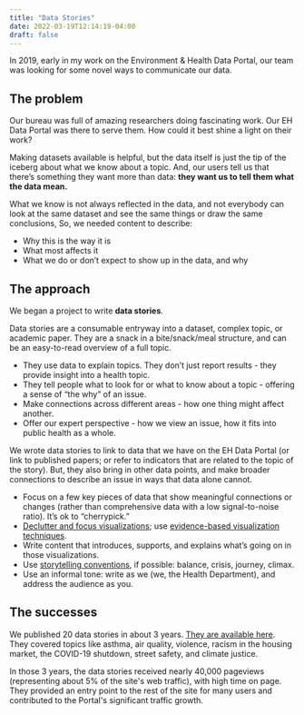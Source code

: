 ```yaml
---
title: "Data Stories"
date: 2022-03-19T12:14:19-04:00
draft: false
---
```


In 2019, early in my work on the Environment & Health Data Portal, our team was looking for some novel ways to communicate our data. 

## The problem
Our bureau was full of amazing researchers doing fascinating work. Our EH Data Portal was there to serve them. How could it best shine a light on their work? 

Making datasets available is helpful, but the data itself is just the tip of the iceberg about what we know about a topic. And, our users tell us that there’s something they want more than data: **they want us to tell them what the data mean.** 

What we know is not always reflected in the data, and not everybody can look at the same dataset and see the same things or draw the same conclusions, So, we needed content to describe:
- Why this is the way it is
- What most affects it
- What we do or don’t expect to show up in the data, and why

## The approach
We began a project to write **data stories**.

Data stories are a consumable entryway into a dataset, complex topic, or academic paper. They are a snack in a bite/snack/meal structure, and can be an easy-to-read overview of a full topic.
- They use data to explain topics. They don’t just report results - they provide insight into a health topic.
- They tell people what to look for or what to know about a topic - offering a sense of “the why” of an issue.
- Make connections across different areas - how one thing might affect another. 
- Offer our expert perspective - how we view an issue, how it fits into public health as a whole.

We wrote data stories to link to data that we have on the EH Data Portal (or link to published papers; or refer to indicators that are related to the topic of the story). But, they also bring in other data points, and make broader connections to describe an issue in ways that data alone cannot.

- Focus on a few key pieces of data that show meaningful connections or changes (rather than comprehensive data with a low signal-to-noise ratio). It’s ok to “cherrypick.”
- [Declutter and focus visualizations](https://visualthinking.psych.northwestern.edu/projects/DeclutterFocus/Ajani_Declutter_2021.pdf); use [evidence-based visualization techniques](https://stephanieevergreen.com/wp-content/uploads/2020/12/EvergreenDataVizChecklist.pdf). 
- Write content that introduces, supports, and explains what’s going on in those visualizations.
- Use [storytelling conventions](https://nightingaledvs.com/how-to-use-storytelling-conventions-to-create-better-visualizations/), if possible: balance, crisis, journey, climax.
- Use an informal tone: write as we (we, the Health Department), and address the audience as you.

## The successes
We published 20 data stories in about 3 years. [They are available here](https://a816-dohbesp.nyc.gov/IndicatorPublic/Infographic.aspx). They covered topics like asthma, air quality, violence, racism in the housing market, the COVID-19 shutdown, street safety, and climate justice. 

In those 3 years, the data stories received nearly 40,000 pageviews (representing about 5% of the site's web traffic), with high time on page. They provided an entry point to the rest of the site for many users and contributed to the Portal's significant traffic growth. 